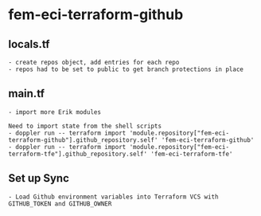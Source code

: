 # fem-eci-terraform-github

  ## locals.tf
    - create repos object, add entries for each repo
    - repos had to be set to public to get branch protections in place

  ## main.tf
    - import more Erik modules

    Need to import state from the shell scripts
    - doppler run -- terraform import 'module.repository["fem-eci-terraform-github"].github_repository.self' 'fem-eci-terraform-github'
    - doppler run -- terraform import 'module.repository["fem-eci-terraform-tfe"].github_repository.self' 'fem-eci-terraform-tfe'

  ## Set up Sync
    - Load Github environment variables into Terraform VCS with GITHUB_TOKEN and GITHUB_OWNER